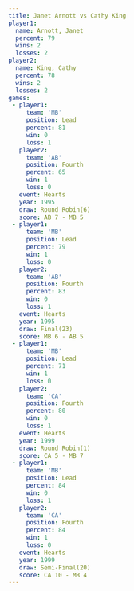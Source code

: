 ```yaml
---
title: Janet Arnott vs Cathy King
player1:             
  name: Arnott, Janet
  percent: 79        
  wins: 2            
  losses: 2          
player2:             
  name: King, Cathy  
  percent: 78        
  wins: 2            
  losses: 2          
games:
 - player1:        
     team: 'MB'    
     position: Lead
     percent: 81   
     win: 0        
     loss: 1       
   player2:          
     team: 'AB'      
     position: Fourth
     percent: 65     
     win: 1          
     loss: 0         
   event: Hearts       
   year: 1995          
   draw: Round Robin(6)
   score: AB 7 - MB 5  
 - player1:        
     team: 'MB'    
     position: Lead
     percent: 79   
     win: 1        
     loss: 0       
   player2:          
     team: 'AB'      
     position: Fourth
     percent: 83     
     win: 0          
     loss: 1         
   event: Hearts     
   year: 1995        
   draw: Final(23)   
   score: MB 6 - AB 5
 - player1:        
     team: 'MB'    
     position: Lead
     percent: 71   
     win: 1        
     loss: 0       
   player2:          
     team: 'CA'      
     position: Fourth
     percent: 80     
     win: 0          
     loss: 1         
   event: Hearts       
   year: 1999          
   draw: Round Robin(1)
   score: CA 5 - MB 7  
 - player1:        
     team: 'MB'    
     position: Lead
     percent: 84   
     win: 0        
     loss: 1       
   player2:          
     team: 'CA'      
     position: Fourth
     percent: 84     
     win: 1          
     loss: 0         
   event: Hearts       
   year: 1999          
   draw: Semi-Final(20)
   score: CA 10 - MB 4 
---
```

